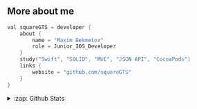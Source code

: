 
## More about me
```swift
val squareGTS = developer {
    about {
        name = "Maxim Bekmetov"
        role = Junior_IOS_Developer
    }
    study("Swift", "SOLID", "MVC", "JSON API", "CocoaPods")
    links {
        website = "github.com/squareGTS"
    }
}
```
<details>
  <summary>:zap: Github Stats</summary>

  [![Spotify](https://novatorem-black-five.vercel.app/api/spotify)](https://open.spotify.com/user/USER_NAME)

</details>
